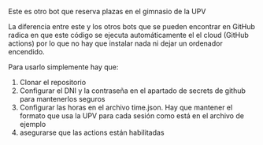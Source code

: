 Este  es otro bot que reserva plazas en el gimnasio de la UPV

La diferencia entre este y los otros bots que se pueden encontrar en GitHub radica en que este código se ejecuta automáticamente el el cloud (GitHub actions) por lo que no hay que instalar nada ni dejar un ordenador encendido.


Para usarlo simplemente hay que: 
1. Clonar el repositorio
2. Configurar el DNI y la contraseña en el apartado de secrets de github para mantenerlos seguros
3. Configurar las horas en el archivo time.json. Hay que mantener el formato que usa la UPV para cada sesión como está en el archivo de ejemplo
4. asegurarse que las actions están habilitadas
